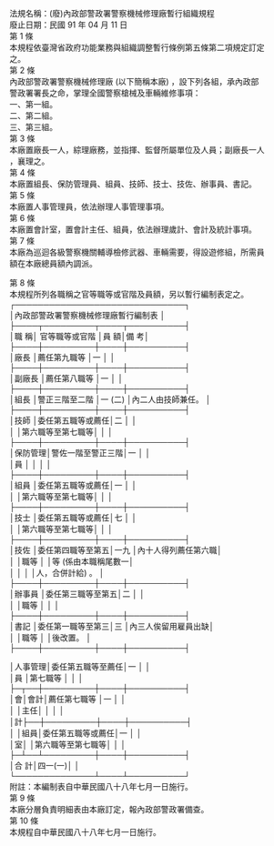 法規名稱：(廢)內政部警政署警察機械修理廠暫行組織規程  
廢止日期：民國 91 年 04 月 11 日  
第 1 條  
本規程依臺灣省政府功能業務與組織調整暫行條例第五條第二項規定訂定  
之。  
第 2 條  
內政部警政署警察機械修理廠 (以下簡稱本廠) ，設下列各組，承內政部  
警政署署長之命，掌理全國警察槍械及車輛維修事項：  
一、第一組。  
二、第二組。  
三、第三組。  
第 3 條  
本廠置廠長一人，綜理廠務，並指揮、監督所屬單位及人員；副廠長一人  
，襄理之。  
第 4 條  
本廠置組長、保防管理員、組員、技師、技士、技佐、辦事員、書記。  
第 5 條  
本廠置人事管理員，依法辦理人事管理事項。  
第 6 條  
本廠置會計室，置會計主任、組員，依法辦理歲計、會計及統計事項。  
第 7 條  
本廠為巡迴各級警察機關輔導檢修武器、車輛需要，得設遊修組，所需員  
額在本廠總員額內調派。  


第 8 條  
本規程所列各職稱之官等職等或官階及員額，另以暫行編制表定之。  
┌──────────────────────────────┐  
│內政部警政署警察機械修理廠暫行編制表 │  
├────┬─────────┬────┬──────────┤  
│職 稱│ 官等職等或官階 │員 額│備 考│  
├────┼─────────┼────┼──────────┤  
│廠長 │薦任第九職等 │一 │ │  
├────┼─────────┼────┼──────────┤  
│副廠長 │薦任第八職等 │一 │ │  
├────┼─────────┼────┼──────────┤  
│組長 │警正三階至二階 │一 (二) │內二人由技師兼任。 │  
├────┼─────────┼────┼──────────┤  
│技師 │委任第五職等或薦任│二 │ │  
│ │第六職等至第七職等│ │ │  
├────┼─────────┼────┼──────────┤  
│保防管理│警佐一階至警正三階│一 │ │  
│員 │ │ │ │  
├────┼─────────┼────┼──────────┤  
│組員 │委任第五職等或薦任│一 │ │  
│ │第六職等至第七職等│ │ │  
├────┼─────────┼────┼──────────┤  
│技士 │委任第五職等或薦任│七 │ │  
│ │第六職等至第七職等│ │ │  
├────┼─────────┼────┼──────────┤  
│技佐 │委任第四職等至第五│一九 │內十人得列薦任第六職│  
│ │職等 │ │等 (係由本職稱尾數一│  
│ │ │ │人，合併計給) 。 │  
├────┼─────────┼────┼──────────┤  
│辦事員 │委任第三職等至第五│二 │ │  
│ │職等 │ │ │  
├────┼─────────┼────┼──────────┤  
│書記 │委任第一職等至第三│三 │內三人俟留用雇員出缺│  
│ │職等 │ │後改置。 │  
├────┼─────────┼────┼──────────┤  


│人事管理│委任第五職等至薦任│一 │ │  
│員 │第七職等 │ │ │  
├─┬──┼─────────┼────┼──────────┤  
│會│會計│薦任第七職等 │一 │ │  
│ │主任│ │ │ │  
│計├──┼─────────┼────┼──────────┤  
│ │組員│委任第五職等或薦任│一 │ │  
│室│ │第六職等至第七職等│ │ │  
├─┴──┴─────────┼────┼──────────┤  
│合 計│四一(一)│ │  
└──────────────┴────┴──────────┘  
附註：本編制表自中華民國八十八年七月一日施行。  
第 9 條  
本廠分層負責明細表由本廠訂定，報內政部警政署備查。  
第 10 條  
本規程自中華民國八十八年七月一日施行。  


